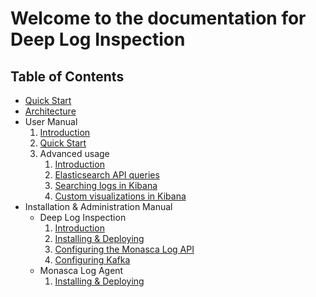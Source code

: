 Welcome to the documentation for Deep Log Inspection
====================================================

## Table of Contents

* [Quick Start](2-quickstart.md)
* [Architecture](3-architecture.md)
* User Manual
    1. [Introduction](user/1-intro.md)
    2. [Quick Start](user/2-quickstart.md)
    3. Advanced usage
        1. [Introduction](user/3-advanced.md)
        2. [Elasticsearch API queries](user/4-elasticsearch.md)
        3. [Searching logs in Kibana](user/5-kibana-logs.md)
        4. [Custom visualizations in Kibana](user/6-kibana-visual.md)
* Installation & Administration Manual
    * Deep Log Inspection
        1. [Introduction](install/1-intro.md)
        2. [Installing & Deploying](install/2-install.md)
        3. [Configuring the Monasca Log API](install/3-monasca.md)
        4. [Configuring Kafka](install/4-kafka.md)
    * Monasca Log Agent
        1. [Installing & Deploying](install/5-log-agent.md)

